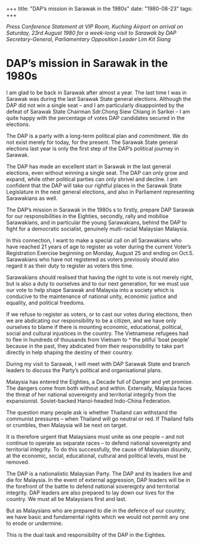 +++ 
title: "DAP’s mission in Sarawak in the 1980s"
date: "1980-08-23"
tags:
+++

_Press Conference Statement at VIP Room, Kuching Airport on arrival on Saturday, 23rd August 1980 for a week-long visit to Sarawak by DAP Secretary-General, Parliamentary Opposition Leader Lim Kit Siang_

# DAP’s mission in Sarawak in the 1980s

I am glad to be back in Sarawak after almost a year. The last time I was in Sarawak was during the last Sarawak State general elections. Although the DAP did not win a single seat – and I am particularly disappointed by the defeat of Sarawak State Chairman Sdr.Chong Siew Chiang in Sarikei – I am quite happy with the percentage of votes DAP candidates secured in the elections.</u>

The DAP is a party with a long-term political plan and commitment. We do not exist merely for today, for the present. The Sarawak State general elections last year is only the first step of the DAP’s political journey in Sarawak.

The DAP has made an excellent start in Sarawak in the last general elections, even without winning a single seat. The DAP can only grow and expand, while other political parties can only shrivel and decline. I am confident that the DAP will take our rightful places in the Sarawak State Legislature in the nest general elections, and also in Parliament representing Sarawakians as well.

The DAP’s mission in Sarawak in the 1980s s to firstly, prepare DAP Sarawak for our responsibilities in the Eighties, secondly, rally and mobilise Sarawakians, and in particular the young Sarawakians, behind the DAP to fight for a democratic socialist, genuinely multi-racial Malaysian Malaysia.

In this connection, I want to make a special call on all Sarawakians who have reached 21 years of age to register as voter during the current Voter’s Registration Exercise beginning on Monday, August 25 and ending on Oct.5. Sarawakians who have not registered as voters previously should also regard it as their duty to register as voters this time.

Sarawakians should realised that having the right to vote is not merely right, but is also a duty to ourselves and to our next generation, for we must use our vote to help shape Sarawak and Malaysia into a society which is conducive to the maintenance of national unity, economic justice and equality, and political freedoms.

If we refuse to register as voters, or to cast our votes during elections, then we are abdicating our responsibility to be a citizen, and we have only ourselves to blame if there is mounting economic, educational, political, social and cultural injustices in the country. The Vietnamese refugees had to flee in hundreds of thousands from Vietnam to ^ the pitiful ‘boat people’ because in the past, they abdicated from their responsibility to take part directly in help shaping the destiny of their country.

During my visit to Sarawak, I will meet with DAP Sarawak State and branch leaders to discuss the Party’s political and organisational plans.

Malaysia has entered the Eighties, a Decade full of Danger and yet promise. The dangers come from both without and within. Externally, Malaysia faces the threat of her national sovereignty and territorial integrity from the expansionist. Soviet-backed Hanoi-headed Indo-China Federation.

The question many people ask is whether Thailand can withstand the communist pressures – when Thailand will go neutral or red. If Thailand falls or crumbles, then Malaysia will be next on target.

It is therefore urgent that Malaysians must unite as one people – and not continue to operate as separate races – to defend national sovereignty and territorial integrity. To do this successfully, the cause of Malaysian disunity, at the economic, social, educational, cultural and political levels, must be removed.

The DAP is a nationalistic Malaysian Party. The DAP and its leaders live and die for Malaysia. In the event of external aggression, DAP leaders will be in the forefront of the battle to defend national sovereignty and territorial integrity. DAP leaders are also prepared to lay down our lives for the country. We must all be Malaysians first and last.

But as Malaysians who are prepared to die in the defence of our country, we have basic and fundamental rights which we would not permit any one to erode or undermine.

This is the dual task and responsibility of the DAP in the Eighties.
 
